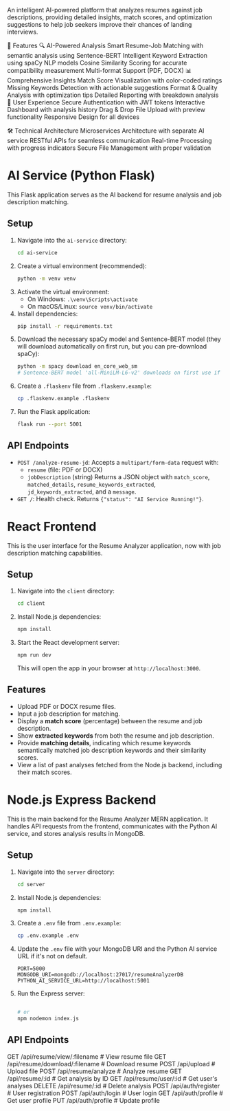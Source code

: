 An intelligent AI-powered platform that analyzes resumes against job descriptions, providing detailed insights, match scores, and optimization suggestions to help job seekers improve their chances of landing interviews.

🚀 Features
🔍 AI-Powered Analysis
Smart Resume-Job Matching with semantic analysis using Sentence-BERT
Intelligent Keyword Extraction using spaCy NLP models
Cosine Similarity Scoring for accurate compatibility measurement
Multi-format Support (PDF, DOCX)
📊 Comprehensive Insights
Match Score Visualization with color-coded ratings
Missing Keywords Detection with actionable suggestions
Format & Quality Analysis with optimization tips
Detailed Reporting with breakdown analysis
👤 User Experience
Secure Authentication with JWT tokens
Interactive Dashboard with analysis history
Drag & Drop File Upload with preview functionality
Responsive Design for all devices

🛠️ Technical Architecture
Microservices Architecture with separate AI service
RESTful APIs for seamless communication
Real-time Processing with progress indicators
Secure File Management with proper validation


# AI Service (Python Flask)

This Flask application serves as the AI backend for resume analysis and job description matching.

## Setup

1.  Navigate into the `ai-service` directory:
    ```bash
    cd ai-service
    ```
2.  Create a virtual environment (recommended):
    ```bash
    python -m venv venv
    ```
3.  Activate the virtual environment:
    - On Windows: `.\venv\Scripts\activate`
    - On macOS/Linux: `source venv/bin/activate`
4.  Install dependencies:
    ```bash
    pip install -r requirements.txt
    ```
5.  Download the necessary spaCy model and Sentence-BERT model (they will download automatically on first run, but you can pre-download spaCy):
    ```bash
    python -m spacy download en_core_web_sm
    # Sentence-BERT model 'all-MiniLM-L6-v2' downloads on first use if not present.
    ```
6.  Create a `.flaskenv` file from `.flaskenv.example`:
    ```bash
    cp .flaskenv.example .flaskenv
    ```
7.  Run the Flask application:
    ```bash
    flask run --port 5001
    ```

## API Endpoints

- `POST /analyze-resume-jd`: Accepts a `multipart/form-data` request with:
  - `resume` (file: PDF or DOCX)
  - `jobDescription` (string)
    Returns a JSON object with `match_score`, `matched_details`, `resume_keywords_extracted`, `jd_keywords_extracted`, and a `message`.
- `GET /`: Health check. Returns `{"status": "AI Service Running!"}`.
# React Frontend

This is the user interface for the Resume Analyzer application, now with job description matching capabilities.

## Setup

1.  Navigate into the `client` directory:
    ```bash
    cd client
    ```
2.  Install Node.js dependencies:
    ```bash
    npm install
    ```
3.  Start the React development server:
    ```bash
    npm run dev
    ```
    This will open the app in your browser at `http://localhost:3000`.

## Features

* Upload PDF or DOCX resume files.
* Input a job description for matching.
* Display a **match score** (percentage) between the resume and job description.
* Show **extracted keywords** from both the resume and job description.
* Provide **matching details**, indicating which resume keywords semantically matched job description keywords and their similarity scores.
* View a list of past analyses fetched from the Node.js backend, including their match scores.

# Node.js Express Backend

This is the main backend for the Resume Analyzer MERN application. It handles API requests from the frontend, communicates with the Python AI service, and stores analysis results in MongoDB.

## Setup

1.  Navigate into the `server` directory:
    ```bash
    cd server
    ```
2.  Install Node.js dependencies:
    ```bash
    npm install
    ```
3.  Create a `.env` file from `.env.example`:
    ```bash
    cp .env.example .env
    ```
4.  Update the `.env` file with your MongoDB URI and the Python AI service URL if it's not on default.
    ```
    PORT=5000
    MONGODB_URI=mongodb://localhost:27017/resumeAnalyzerDB
    PYTHON_AI_SERVICE_URL=http://localhost:5001
    ```
5.  Run the Express server:
    ```bash
    
    # or
    npm nodemon index.js
    ```

## API Endpoints

GET  /api/resume/view/:filename    # View resume file
GET  /api/resume/download/:filename # Download resume
POST /api/upload                   # Upload file
POST /api/resume/analyze   # Analyze resume
GET  /api/resume/:id       # Get analysis by ID
GET  /api/resume/user/:id  # Get user's analyses
DELETE /api/resume/:id     # Delete analysis
POST /api/auth/register    # User registration
POST /api/auth/login       # User login
GET  /api/auth/profile     # Get user profile
PUT  /api/auth/profile     # Update profile
